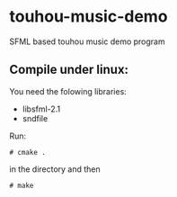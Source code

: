 touhou-music-demo
=================

SFML based touhou music demo program

Compile under linux:
--------------------

You need the folowing libraries:
* libsfml-2.1
* sndfile

Run:

    # cmake .

in the directory and then

    # make
